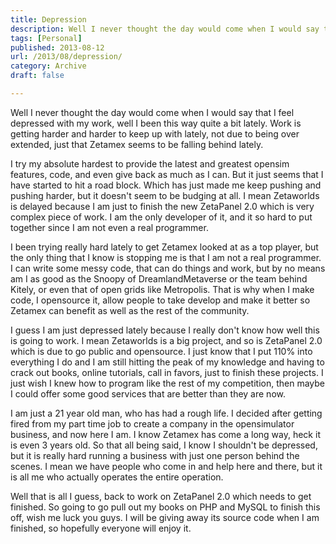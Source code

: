 ```yaml
---
title: Depression
description: Well I never thought the day would come when I would say that I feel depressed with my work, well I been this way quite a bit lately. Work is getting harder and harder to keep up with lately, not due to being over extended, just that Zetamex seems to be falling behind lately.
tags: [Personal]
published: 2013-08-12
url: /2013/08/depression/
category: Archive
draft: false

---
```

Well I never thought the day would come when I would say that I feel depressed with my work, well I been this way quite a bit lately. Work is getting harder and harder to keep up with lately, not due to being over extended, just that Zetamex seems to be falling behind lately.
  
I try my absolute hardest to provide the latest and greatest opensim features, code, and even give back as much as I can. But it just seems that I have started to hit a road block. Which has just made me keep pushing and pushing harder, but it doesn't seem to be budging at all. I mean Zetaworlds is delayed because I am just to finish the new ZetaPanel 2.0 which is very complex piece of work. I am the only developer of it, and it so hard to put together since I am not even a real programmer.

I been trying really hard lately to get Zetamex looked at as a top player, but the only thing that I know is stopping me is that I am not a real programmer. I can write some messy code, that can do things and work, but by no means am I as good as the Snoopy of DreamlandMetaverse or the team behind Kitely, or even that of open grids like Metropolis. That is why when I make code, I opensource it, allow people to take develop and make it better so Zetamex can benefit as well as the rest of the community.

I guess I am just depressed lately because I really don't know how well this is going to work. I mean Zetaworlds is a big project, and so is ZetaPanel 2.0 which is due to go public and opensource. I just know that I put 110% into everything I do and I am still hitting the peak of my knowledge and having to crack out books, online tutorials, call in favors, just to finish these projects. I just wish I knew how to program like the rest of my competition, then maybe I could offer some good services that are better than they are now.

I am just a 21 year old man, who has had a rough life. I decided after getting fired from my part time job to create a company in the opensimulator business, and now here I am. I know Zetamex has come a long way, heck it is even 3 years old. So that all being said, I know I shouldn't be depressed, but it is really hard running a business with just one person behind the scenes. I mean we have people who come in and help here and there, but it is all me who actually operates the entire operation.

Well that is all I guess, back to work on ZetaPanel 2.0 which needs to get finished. So going to go pull out my books on PHP and MySQL to finish this off, wish me luck you guys. I will be giving away its source code when I am finished, so hopefully everyone will enjoy it.